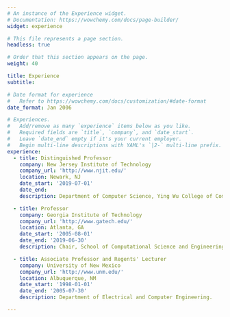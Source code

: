 ```yaml
---
# An instance of the Experience widget.
# Documentation: https://wowchemy.com/docs/page-builder/
widget: experience

# This file represents a page section.
headless: true

# Order that this section appears on the page.
weight: 40

title: Experience
subtitle:

# Date format for experience
#   Refer to https://wowchemy.com/docs/customization/#date-format
date_format: Jan 2006

# Experiences.
#   Add/remove as many `experience` items below as you like.
#   Required fields are `title`, `company`, and `date_start`.
#   Leave `date_end` empty if it's your current employer.
#   Begin multi-line descriptions with YAML's `|2-` multi-line prefix.
experience:
  - title: Distinguished Professor
    company: New Jersey Institute of Technology
    company_url: 'http://www.njit.edu/'
    location: Newark, NJ
    date_start: '2019-07-01'
    date_end:
    description: Department of Computer Science, Ying Wu College of Computing

  - title: Professor
    company: Georgia Institute of Technology
    company_url: 'http://www.gatech.edu/'
    location: Atlanta, GA
    date_start: '2005-08-01'
    date_end: '2019-06-30'
    description: Chair, School of Computational Science and Engineering.

  - title: Associate Professor and Regents' Lecturer
    company: University of New Mexico
    company_url: 'http://www.unm.edu/'
    location: Albuquerque, NM
    date_start: '1998-01-01'
    date_end: '2005-07-30'
    description: Department of Electrical and Computer Engineering.

---
```

